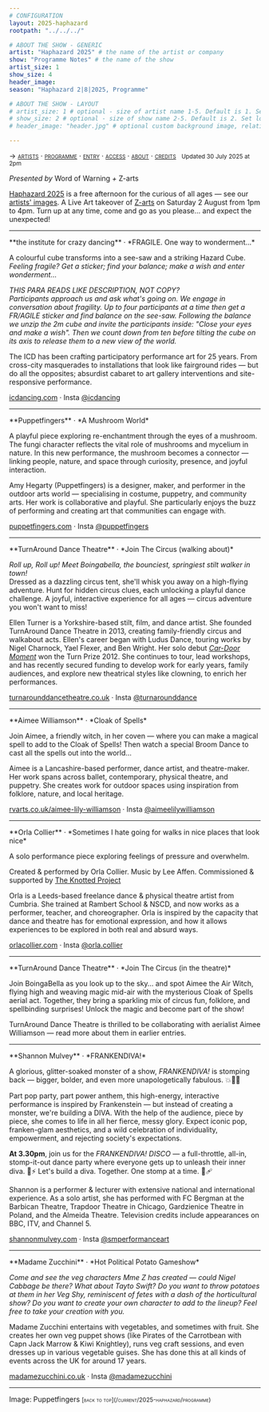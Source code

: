 ```yaml
---
# CONFIGURATION
layout: 2025-haphazard
rootpath: "../../../"

# ABOUT THE SHOW - GENERIC
artist: "Haphazard 2025" # the name of the artist or company
show: "Programme Notes" # the name of the show
artist_size: 1
show_size: 4
header_image:
season: "Haphazard 2|8|2025, Programme"

# ABOUT THE SHOW - LAYOUT
# artist_size: 1 # optional - size of artist name 1-5. Default is 1. Set longer names to lower values
# show_size: 2 # optional - size of show name 2-5. Default is 2. Set longer names to lower values
# header_image: "header.jpg" # optional custom background image, relative to current page

---
```

<span style='font-variant: small-caps'>→ [artists](/current/2025-haphazard/#artists) · [programme](/current/2025-haphazard/programme) · [entry](/current/2025-haphazard/#entry) · [access](/current/2025-haphazard/#access) · [about](/current/2025-haphazard/#about) · [credits](/current/2025-haphazard/#credits)</span>&ensp; <small>Updated 30 July 2025 at 2pm</small>         
         
*Presented by* Word of Warning *+* Z-arts        
         
[Haphazard 2025](/current/2025-haphazard) is a free afternoon for the curious of all ages — see our [artists' images](/galleries/2025-haphazardpre/). A Live Art takeover of <a href="https://z-arts.org/events/haphazard-2025" target="_blank">Z-arts</a> on Saturday 2 August from 1pm to 4pm. Turn up at any time, come and go as you please… and expect the unexpected!           
<hr>         
**the institute for crazy dancing** · *FRAGILE. One way to wonderment…*         
         
A colourful cube transforms into a see-saw and a striking Hazard Cube.<br>*Feeling fragile? Get a sticker; find your balance; make a wish and enter wonderment…*         
         
*THIS PARA READS LIKE DESCRIPTION, NOT COPY?<br>Participants approach us and ask what's going on. We engage in conversation about fragility. Up to four participants at a time then get a FR/AGILE sticker and find balance on the see-saw. Following the balance we unzip the 2m cube and invite the participants inside: "Close your eyes and make a wish". Then we count down from ten before tilting the cube on its axis to release them to a new view of the world.*         
         
The ICD has been crafting participatory performance art for 25 years. From cross-city masquerades to installations that look like fairground rides — but do all the opposites; absurdist cabaret to art gallery interventions and site-responsive performance.         
         
<a href="https://icdancing.com" target="_blank">icdancing.com</a> · Insta <a href="https://instagram.com/icdancing" target="_blank">@icdancing</a>         
<hr>         
**Puppetfingers** · *A Mushroom World*         
         
A playful piece exploring re-enchantment through the eyes of a mushroom.<br>The fungi character reflects the vital role of mushrooms and mycelium in nature. In this new performance, the mushroom becomes a connector — linking people, nature, and space through curiosity, presence, and joyful interaction.         
         
Amy Hegarty (Puppetfingers) is a designer, maker, and performer in the outdoor arts world — specialising in costume, puppetry, and community arts. Her work is collaborative and playful. She particularly enjoys the buzz of performing and creating art that communities can engage with.         
         
<a href="https://www.puppetfingers.com" target="_blank">puppetfingers.com</a> · Insta <a href="https://instagram.com/puppetfingers" target="_blank">@puppetfingers</a>         
<hr>         
**TurnAround Dance Theatre** · *Join The Circus (walking about)*         
         
*Roll up, Roll up! Meet Boingabella, the bounciest, springiest stilt walker in town!*<br>
Dressed as a dazzling circus tent, she'll whisk you away on a high-flying adventure. Hunt for hidden circus clues‚ each unlocking a playful dance challenge. A joyful, interactive experience for all ages — circus adventure you won't want to miss!         
         
Ellen Turner is a Yorkshire-based stilt, film, and dance artist. She founded TurnAround Dance Theatre in 2013, creating family-friendly circus and walkabout acts. Ellen's career began with Ludus Dance, touring works by Nigel Charnock, Yael Flexer, and Ben Wright. Her solo debut [*Car-Door Moment*](/archive/2013-worksahead/turner) won the Turn Prize 2012. She continues to tour, lead workshops, and has recently secured funding to develop work for early years, family audiences, and explore new theatrical styles like clowning, to enrich her performances.          
         
<a href="https://www.turnarounddancetheatre.co.uk" target="_blank">turnarounddancetheatre.co.uk</a> · Insta <a href="https://instagram.com/turnarounddance" target="_blank">@turnarounddance</a>         
<hr>         
**Aimee Williamson** · *Cloak of Spells*         
         
Join Aimee, a friendly witch, in her coven — where you can make a magical spell to add to the Cloak of Spells! Then watch a special Broom Dance to cast all the spells out into the world…         
         
Aimee is a Lancashire-based performer, dance artist, and theatre-maker. Her work spans across ballet, contemporary, physical theatre, and puppetry. She creates work for outdoor spaces using inspiration from folklore, nature, and local heritage.         
         
<a href="https://rvarts.co.uk/aimee-lily-williamson" target="_blank">rvarts.co.uk/aimee-lily-williamson</a> · Insta <a href="https://instagram.com/aimeelilywilliamson" target="_blank">@aimeelilywilliamson</a>         
<hr>         
**Orla Collier** · *Sometimes I hate going for walks in nice places that look nice*         
         
A solo performance piece exploring feelings of pressure and overwhelm.         
         
Created & performed by Orla Collier. Music by Lee Affen. Commissioned & supported by <a href="https://www.theknottedproject.co.uk" target="_blank">The Knotted Project</a>         
          
Orla is a Leeds-based freelance dance & physical theatre artist from Cumbria. She trained at Rambert School & NSCD, and now works as a performer, teacher, and choreographer. Orla is inspired by the capacity that dance and theatre has for emotional expression, and how it allows experiences to be explored in both real and absurd ways.         
         
<a href="https://www.orlacollier.com" target="_blank">orlacollier.com</a> · Insta <a href="https://instagram.com/orla.collier" target="_blank">@orla.collier</a>         
<hr>         
**TurnAround Dance Theatre** · *Join The Circus (in the theatre)*         
         
Join BoingaBella as you look up to the sky… and spot Aimee the Air Witch, flying high and weaving magic mid-air with the mysterious Cloak of Spells aerial act. Together, they bring a sparkling mix of circus fun, folklore, and spellbinding surprises! Unlock the magic and become part of the show!         
         
TurnAround Dance Theatre is thrilled to be collaborating with aerialist Aimee Williamson — read more about them in earlier entries.        
<hr>         
**Shannon Mulvey** · *FRANKENDIVA!*         
         
A glorious, glitter-soaked monster of a show, *FRANKENDIVA!* is stomping back — bigger, bolder, and even more unapologetically fabulous. 💥🧷💋         
         
Part pop party, part power anthem, this high-energy, interactive performance is inspired by Frankenstein — but instead of creating a monster, we're building a DIVA. With the help of the audience, piece by piece, she comes to life in all her fierce, messy glory. Expect iconic pop, franken-glam aesthetics, and a wild celebration of individuality, empowerment, and rejecting society's expectations.        

**At 3.30pm**, join us for the *FRANKENDIVA! DISCO* — a full-throttle, all-in, stomp-it-out dance party where everyone gets up to unleash their inner diva. 💃⚡️ Let's build a diva. Together. One stomp at a time. 💄🩹         
         
Shannon is a performer & lecturer with extensive national and international experience. As a solo artist, she has performed with FC Bergman at the Barbican Theatre, Trapdoor Theatre in Chicago, Gardzienice Theatre in Poland, and the Almeida Theatre. Television credits include appearances on BBC, ITV, and Channel 5.         
         
<a href="https://www.shannonmulvey.com" target="_blank">shannonmulvey.com</a> · Insta <a href="https://instagram.com/smperformanceart" target="_blank">@smperformanceart</a>         
<hr>         
**Madame Zucchini** · *Hot Political Potato Gameshow*         
         
*Come and see the veg characters Mme Z has created — could Nigel Cabbage be there? What about Tayto Swift? Do you want to throw potatoes at them in her Veg Shy, reminiscent of fetes with a dash of the horticultural show? Do you want to create your own character to add to the lineup? Feel free to take your creation with you.*         
         
Madame Zucchini entertains with vegetables, and sometimes with fruit. She creates her own veg puppet shows (like Pirates of the Carrotbean with Capn Jack Marrow & Kiwi Knightley), runs veg craft sessions, and even dresses up in various vegetable guises. She has done this at all kinds of events across the UK for around 17 years.         
         
<a href="https://www.madamezucchini.co.uk" target="_blank">madamezucchini.co.uk</a> · Insta <a href="https://instagram.com/madamezucchini" target="_blank">@madamezucchini</a>         
<hr>         
Image: Puppetfingers         
<small><span style='font-variant: small-caps'>[back to top](/current/2025-haphazard/programme)</span></small>
